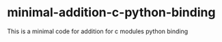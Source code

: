 # minimal-addition-c-python-binding
This is a minimal code for addition for c modules python binding
